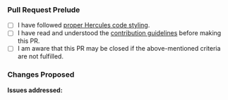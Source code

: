 <!-- Before you continue, please change "base: stable" to "base: master" and
     enable the setting "[√] Allow edits and access to secrets by maintainers" when creating your
     pull request if you have not already enabled it. -->

<!-- Note: Lines with this <!-- syntax are comments and will not be visible in
     your pull request. You can safely ignore or remove them. -->

### Pull Request Prelude

<!-- Thank you for working on improving Hercules! -->
<!-- Please complete these steps and check the following boxes by putting an `x`
     inside the [brackets] before filing your Pull Request. -->

- [ ] I have followed [proper Hercules code styling][code].
- [ ] I have read and understood the [contribution guidelines][cont] before making this PR.
- [ ] I am aware that this PR may be closed if the above-mentioned criteria are not fulfilled.

### Changes Proposed

<!-- Describe the changes that this pull request makes. -->

**Issues addressed:** <!-- Write here the issue number, if any. -->


<!-- You can safely ignore the links below:  -->

[cont]: https://github.com/HerculesWS/Hercules/blob/master/CONTRIBUTING.md
[code]: https://github.com/HerculesWS/Hercules/wiki/Coding-Style
